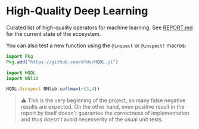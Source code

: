 # High-Quality Deep Learning

Curated list of high-quality operators for machine learning. See [REPORT.md](REPORT.md) for the current state of the ecosystem.

You can also test a new function using the `@inspect` or `@inspect!` macros:

```julia
import Pkg
Pkg.add("https://github.com/dfdx/HQDL.jl")

import HQDL
import NNlib

HQDL.@inspect NNlib.softmax(r(3,4))
```

> :warning: This is the very beginning of the project, so many false negative results are expected. On the other hand, even positive result in the report by itself doesn't guarantee the correctness of implementation and thus doesn't avoid necesserity of the usual unit tests.
